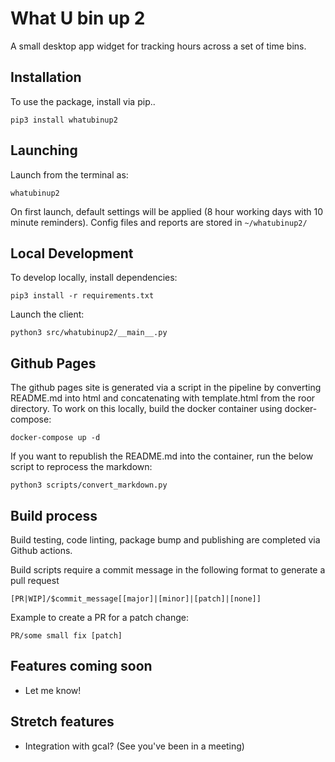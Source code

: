 # What U bin up 2

A small desktop app widget for tracking hours across a set of time bins.

## Installation

To use the package, install via pip..

```
pip3 install whatubinup2
```

## Launching

Launch from the terminal as:

```
whatubinup2
```

On first launch, default settings will be applied (8 hour working days with 10 minute reminders). Config files and reports are stored in `~/whatubinup2/`

## Local Development

To develop locally, install dependencies:

```
pip3 install -r requirements.txt
```

Launch the client:

```
python3 src/whatubinup2/__main__.py
```

## Github Pages

The github pages site is generated via a script in the pipeline by converting README.md into html and concatenating with template.html from the roor directory. To work on this locally, build the docker container using docker-compose:

```
docker-compose up -d
```

If you want to republish the README.md into the container, run the below script to reprocess the markdown:

```
python3 scripts/convert_markdown.py 
```

## Build process

Build testing, code linting, package bump and publishing are completed via Github actions.

Build scripts require a commit message in the following format to generate a pull request

```
[PR|WIP]/$commit_message[[major]|[minor]|[patch]|[none]]
```

Example to create a PR for a patch change:

```
PR/some small fix [patch]
```

## Features coming soon
* Let me know!

## Stretch features
* Integration with gcal? (See you've been in a meeting)
